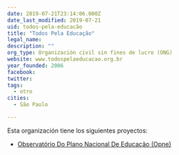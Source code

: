 ```yaml
---
date: 2019-07-21T23:14:06.000Z
date_last_modified: 2019-07-21
uid: todos-pela-educacão
title: "Todos Pela Educação"
legal_name: 
description: ""
org_type: Organización civil sin fines de lucro (ONG)
website: www.todospelaeducacao.org.br
year_founded: 2006
facebook: 
twitter: 
tags:
  - otro
cities: 
  - São Paulo

---
```


Esta organización tiene los siguientes proyectos:

- [Observatório Do Plano Nacional De Educação (Opne)](/i/observatorio-do-plano-nacional-de-educacão-opne.html)
